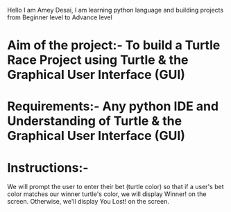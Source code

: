 Hello I am Amey Desai, I am learning python language and building projects from Beginner level to Advance level

# Aim of the project:- To build a Turtle Race Project using Turtle & the Graphical User Interface (GUI)

# Requirements:- Any python IDE and Understanding of Turtle & the Graphical User Interface (GUI)

# Instructions:- 

We will prompt the user to enter their bet (turtle color) so that if a user's bet color matches our winner turtle's color, we will display Winner! on the screen. Otherwise, we'll display You Lost! on the screen.

